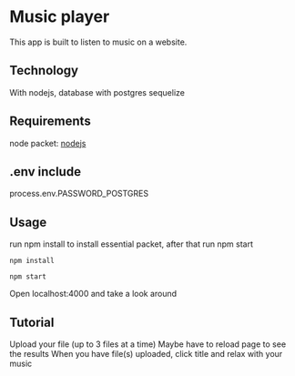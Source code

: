 # Music player
This app is built to listen to music on a website. 

## Technology
With nodejs, database with postgres sequelize

## Requirements
node packet: [nodejs](https://nodejs.org/en/)

## .env include
process.env.PASSWORD_POSTGRES

## Usage
run npm install to install essential packet, after that run npm start
```
npm install

npm start
```

Open localhost:4000 and take a look around  

## Tutorial
Upload your file (up to 3 files at a time)
Maybe have to reload page to see the results
When you have file(s) uploaded, click title and relax with your music

